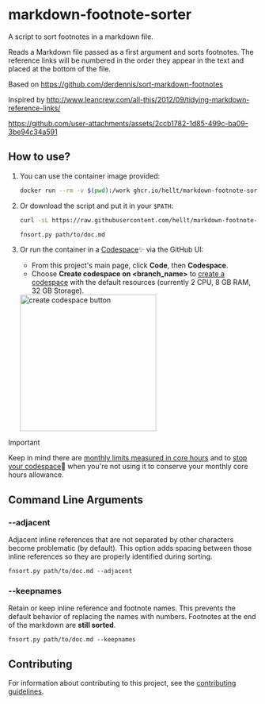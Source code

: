 # markdown-footnote-sorter

A script to sort footnotes in a markdown file.

Reads a Markdown file passed as a first argument and sorts footnotes.
The reference links will be numbered in
the order they appear in the text and placed at the bottom
of the file.

Based on <https://github.com/derdennis/sort-markdown-footnotes>

Inspired by <http://www.leancrew.com/all-this/2012/09/tidying-markdown-reference-links/>



https://github.com/user-attachments/assets/2ccb1782-1d85-499c-ba09-3be94c34a591



## How to use?

1. You can use the container image provided:

    ```bash
    docker run --rm -v $(pwd):/work ghcr.io/hellt/markdown-footnote-sorter path/to/doc.md
    ```

1. Or download the script and put it in your `$PATH`:

    ```bash
    curl -sL https://raw.githubusercontent.com/hellt/markdown-footnote-sorter/main/fnsort.py

    fnsort.py path/to/doc.md
    ```

1. Or run the container in a [Codespace](https://docs.github.com/en/codespaces/overview):sparkles: via the GitHub UI:
   * From this project's main page, click **Code**, then **Codespace**.
   * Choose **Create codespace on <branch_name>** to [create a codespace](https://docs.github.com/en/codespaces/developing-in-a-codespace/creating-a-codespace-for-a-repository#creating-a-codespace-for-a-repository) with the default resources (currently 2 CPU, 8 GB RAM, 32 GB Storage).
   <img alt="create codespace button" title="create codespace button" src="https://docs.github.com/assets/cb-49943/mw-1440/images/help/codespaces/who-will-pay.webp" width="275px"/>

> [!IMPORTANT]
> Keep in mind there are [monthly limits measured in core hours](https://docs.github.com/en/billing/managing-billing-for-your-products/managing-billing-for-github-codespaces/about-billing-for-github-codespaces#monthly-included-storage-and-core-hours-for-personal-accounts) and to [stop your codespace](https://docs.github.com/en/codespaces/developing-in-a-codespace/stopping-and-starting-a-codespace):stop_sign: when you're not using it to conserve your monthly core hours allowance.

## Command Line Arguments
### --adjacent
Adjacent inline references that are not separated by other characters become problematic (by default).
This option adds spacing between those inline references so they are properly identified during sorting.

`fnsort.py path/to/doc.md --adjacent`

### --keepnames
Retain or keep inline reference and footnote names.
This prevents the default behavior of replacing the names with numbers.
Footnotes at the end of the markdown are **still sorted**.

`fnsort.py path/to/doc.md --keepnames`

## Contributing
For information about contributing to this project, see the [contributing guidelines](CONTRIBUTING.md).
